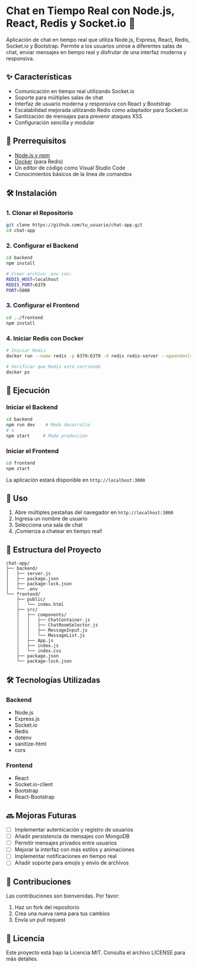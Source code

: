 # Chat en Tiempo Real con Node.js, React, Redis y Socket.io 🚀

Aplicación de chat en tiempo real que utiliza Node.js, Express, React, Redis, Socket.io y Bootstrap. Permite a los usuarios unirse a diferentes salas de chat, enviar mensajes en tiempo real y disfrutar de una interfaz moderna y responsiva.

## ✨ Características

- Comunicación en tiempo real utilizando Socket.io
- Soporte para múltiples salas de chat
- Interfaz de usuario moderna y responsiva con React y Bootstrap
- Escalabilidad mejorada utilizando Redis como adaptador para Socket.io
- Sanitización de mensajes para prevenir ataques XSS
- Configuración sencilla y modular

## 🚀 Prerrequisitos

- [Node.js y npm](https://nodejs.org/)
- [Docker](https://www.docker.com/get-started) (para Redis)
- Un editor de código como Visual Studio Code
- Conocimientos básicos de la línea de comandos

## 🛠️ Instalación

### 1. Clonar el Repositorio

```bash
git clone https://github.com/tu_usuario/chat-app.git
cd chat-app
```

### 2. Configurar el Backend

```bash
cd backend
npm install

# Crear archivo .env con:
REDIS_HOST=localhost
REDIS_PORT=6379
PORT=5000
```

### 3. Configurar el Frontend

```bash
cd ../frontend
npm install
```

### 4. Iniciar Redis con Docker

```bash
# Iniciar Redis
docker run --name redis -p 6379:6379 -d redis redis-server --appendonly yes

# Verificar que Redis está corriendo
docker ps
```

## 🚀 Ejecución

### Iniciar el Backend

```bash
cd backend
npm run dev    # Modo desarrollo
# o
npm start     # Modo producción
```

### Iniciar el Frontend

```bash
cd frontend
npm start
```

La aplicación estará disponible en `http://localhost:3000`

## 📝 Uso

1. Abre múltiples pestañas del navegador en `http://localhost:3000`
2. Ingresa un nombre de usuario
3. Selecciona una sala de chat
4. ¡Comienza a chatear en tiempo real!

## 📁 Estructura del Proyecto

```
chat-app/
├── backend/
│   ├── server.js
│   ├── package.json
│   ├── package-lock.json
│   └── .env
└── frontend/
    ├── public/
    │   └── index.html
    ├── src/
    │   ├── components/
    │   │   ├── ChatContainer.js
    │   │   ├── ChatRoomSelector.js
    │   │   ├── MessageInput.js
    │   │   └── MessageList.js
    │   ├── App.js
    │   ├── index.js
    │   └── index.css
    ├── package.json
    └── package-lock.json
```

## 🛠️ Tecnologías Utilizadas

### Backend
- Node.js
- Express.js
- Socket.io
- Redis
- dotenv
- sanitize-html
- cors

### Frontend
- React
- Socket.io-client
- Bootstrap
- React-Bootstrap

## 🔜 Mejoras Futuras

- [ ] Implementar autenticación y registro de usuarios
- [ ] Añadir persistencia de mensajes con MongoDB
- [ ] Permitir mensajes privados entre usuarios
- [ ] Mejorar la interfaz con más estilos y animaciones
- [ ] Implementar notificaciones en tiempo real
- [ ] Añadir soporte para emojis y envío de archivos

## 🤝 Contribuciones

Las contribuciones son bienvenidas. Por favor:
1. Haz un fork del repositorio
2. Crea una nueva rama para tus cambios
3. Envía un pull request

## 📄 Licencia

Este proyecto está bajo la Licencia MIT. Consulta el archivo LICENSE para más detalles.